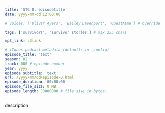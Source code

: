```yaml
---
title: 'STG 0. episodetitle'
date: yyyy-mm-dd 12:00:00

# voices: ['Oliver Ayers', 'Bailey Davenport', 'GuestName'] # override default (which is just Oliver and Bailey) - if it's just us, delete this line or leave it commented out

tags: ['survivors', 'survivor stories'] # max 255 chars

mp3_link: s3link

# iTunes podcast metadata (defaults in _config)
episode_title: 'text'
season: 02
track: 000 # episode number
year: yyyy
episode_subtitle: 'text'
url: /yyyy/mm/dd/episode-0.html
episode_duration: '00:00:00'
episode_file_size: 0 MB
episode_length: 00000000 # file size in bytes!
---
```


description
